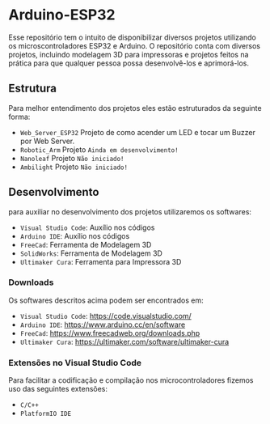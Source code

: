 # Arduino-ESP32
Esse repositório tem o intuito de disponibilizar diversos projetos utilizando os microscontroladores ESP32 e Arduino. O repositório conta com diversos projetos, incluindo modelagem 3D para impressoras e projetos feitos na prática para que qualquer pessoa possa desenvolvê-los e aprimorá-los.

## Estrutura
Para melhor entendimento dos projetos eles estão estruturados da seguinte forma:
- `Web_Server_ESP32` Projeto de como acender um LED e tocar um Buzzer por Web Server.
- `Robotic_Arm` Projeto `Ainda em desenvolvimento!`
- `Nanoleaf` Projeto `Não iniciado!`
- `Ambilight` Projeto `Não iniciado!`


## Desenvolvimento
para auxiliar no desenvolvimento dos projetos utilizaremos os softwares:

- `Visual Studio Code`: Auxílio nos códigos
- `Arduino IDE`: Auxílio nos códigos
- `FreeCad`: Ferramenta de Modelagem 3D
- `SolidWorks`: Ferramenta de Modelagem 3D
- `Ultimaker Cura`: Ferramenta para Impressora 3D

### Downloads
Os softwares descritos acima podem ser encontrados em:

- `Visual Studio Code`: https://code.visualstudio.com/
- `Arduino IDE`: https://www.arduino.cc/en/software
- `FreeCad`: https://www.freecadweb.org/downloads.php
- `Ultimaker Cura`: https://ultimaker.com/software/ultimaker-cura

### Extensões no Visual Studio Code
Para facilitar a codificação e compilação nos microcontroladores fizemos uso das seguintes extensões:
- `C/C++`
- `PlatformIO IDE`
